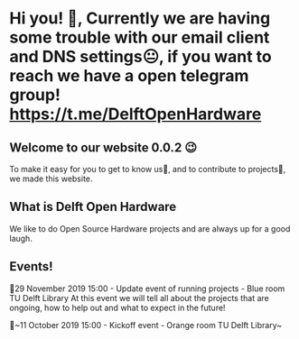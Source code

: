 # Hi you! 👋, Currently we are having some trouble with our email client and DNS settings😐, if you want to reach we have a open telegram group! https://t.me/DelftOpenHardware

## Welcome to our website 0.0.2 😉

To make it easy for you to get to know us🤝, and to contribute to projects💪, we made this website.


## What is Delft Open Hardware
We like to do Open Source Hardware projects and are always up for a good laugh.

## Events!
📆29 November 2019 15:00 - Update event of running projects - Blue room TU Delft Library
At this event we will tell all about the projects that are ongoing, how to help out and what to expect in the future!

📆~11 October 2019 15:00 - Kickoff event - Orange room TU Delft Library~
